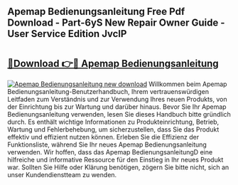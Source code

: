 ## Apemap Bedienungsanleitung Free Pdf Download - Part-6yS New Repair Owner Guide - User Service Edition JvclP

# <h2><a href="http://df08yc.blite.top/?on=Apemap+Bedienungsanleitung">🔗Download 👉🔴 Apemap Bedienungsanleitung</a></h2>

[![Apemap Bedienungsanleitung new download](https://i.imgur.com/lujVjoI.png)](http://df08yc.blite.top/?on=Apemap+Bedienungsanleitung)
Willkommen beim Apemap Bedienungsanleitung-Benutzerhandbuch, Ihrem vertrauenswürdigen Leitfaden zum Verständnis und zur Verwendung Ihres neuen Produkts, von der Einrichtung bis zur Wartung und darüber hinaus. Bevor Sie Ihr Apemap Bedienungsanleitung verwenden, lesen Sie dieses Handbuch bitte gründlich durch. Es enthält wichtige Informationen zu Produkteinrichtung, Betrieb, Wartung und Fehlerbehebung, um sicherzustellen, dass Sie das Produkt effektiv und effizient nutzen können. Erleben Sie die Effizienz der Funktionsliste, während Sie Ihr neues Apemap Bedienungsanleitung verwenden. Wir hoffen, dass das Apemap BedienungsanleitungD eine hilfreiche und informative Ressource für den Einstieg in Ihr neues Produkt war. Sollten Sie Hilfe oder Klärung benötigen, zögern Sie bitte nicht, sich an unser Kundendienstteam zu wenden.
